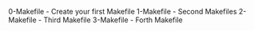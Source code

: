 0-Makefile - Create your first Makefile
1-Makefile - Second Makefiles
2-Makefile - Third Makefile
3-Makefile - Forth Makefile
